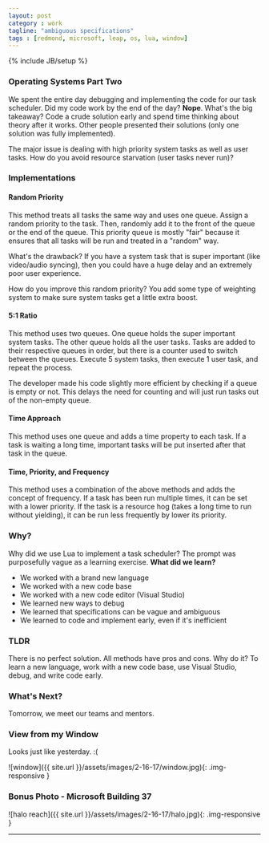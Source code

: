 ```yaml
---
layout: post
category : work
tagline: "ambiguous specifications"
tags : [redmond, microsoft, leap, os, lua, window]
---
```

{% include JB/setup %}

### Operating Systems Part Two

We spent the entire day debugging and implementing the code for our task scheduler. Did my code work by the end of the day? **Nope**. What's the big takeaway? Code a crude solution early and spend time thinking about theory after it works. Other people presented their solutions (only one solution was fully implemented).


The major issue is dealing with high priority system tasks as well as user tasks. How do you avoid resource starvation (user tasks never run)?

### Implementations

#### Random Priority

This method treats all tasks the same way and uses one queue. Assign a random priority to the task. Then, randomly add it to the front of the queue or the end of the queue. This priority queue is mostly "fair" because it ensures that all tasks will be run and treated in a "random" way. 


What's the drawback? If you have a system task that is super important (like video/audio syncing), then you could have a huge delay and an extremely poor user experience.


How do you improve this random priority? You add some type of weighting system to make sure system tasks get a little extra boost.

#### 5:1 Ratio

This method uses two queues. One queue holds the super important system tasks. The other queue holds all the user tasks. Tasks are added to their respective queues in order, but there is a counter used to switch between the queues. Execute 5 system tasks, then execute 1 user task, and repeat the process.


The developer made his code slightly more efficient by checking if a queue is empty or not. This delays the need for counting and will just run tasks out of the non-empty queue.

#### Time Approach

This method uses one queue and adds a time property to each task. If a task is waiting a long time, important tasks will be put inserted after that task in the queue.


#### Time, Priority, and Frequency

This method uses a combination of the above methods and adds the concept of frequency. If a task has been run multiple times, it can be set with a lower priority. If the task is a resource hog (takes a long time to run without yielding), it can be run less frequently by lower its priority.


### Why?

Why did we use Lua to implement a task scheduler? The prompt was purposefully vague as a learning exercise. **What did we learn?**

* We worked with a brand new language
* We worked with a new code base
* We worked with a new code editor (Visual Studio)
* We learned new ways to debug 
* We learned that specifications can be vague and ambiguous
* We learned to code and implement early, even if it's inefficient


### TLDR

There is no perfect solution. All methods have pros and cons. Why do it? To learn a new language, work with a new code base, use Visual Studio, debug, and write code early.


### What's Next?

Tomorrow, we meet our teams and mentors.


### View from my Window

Looks just like yesterday. :(

![window]({{ site.url }}/assets/images/2-16-17/window.jpg){: .img-responsive }


### Bonus Photo - Microsoft Building 37

![halo reach]({{ site.url }}/assets/images/2-16-17/halo.jpg){: .img-responsive }


---
